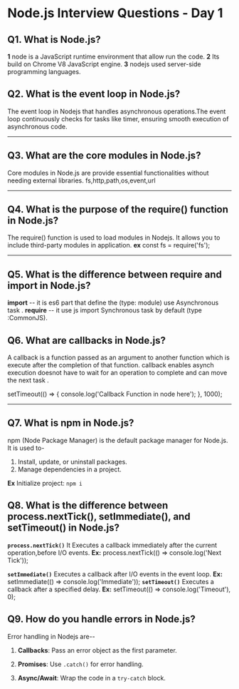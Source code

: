 # Node.js Interview Questions - Day 1

## Q1. What is Node.js?
**1**  node is a JavaScript runtime environment that allow run the code.
**2**  Its build on Chrome V8 JavaScript engine. 
**3** nodejs used server-side programming languages.

## Q2. What is the event loop in Node.js?
The event loop in Nodejs that handles asynchronous operations.The event loop continuously checks for tasks like timer, ensuring smooth execution of asynchronous code.

---

## Q3. What are the core modules in Node.js?
Core modules in Node.js are provide essential functionalities without needing external libraries.
fs,http,path,os,event,url

---

## Q4. What is the purpose of the require() function in Node.js?
The require() function is used to load modules in Nodejs. It allows you to include third-party modules in application.
**ex**
const fs = require('fs');

---

## Q5. What is the difference between require and import in Node.js?

**import**  -- it is es6 part that define the (type: module) use Asynchronous task .
**require** -- it use js import Synchronous task by default (type :CommonJS).


## Q6. What are callbacks in Node.js?
A callback is a function passed as an argument to another function which is execute after the completion of that function. callback enables asynch execution doesnot have to wait for an operation to complete and can move the next task .


setTimeout(() => { 
    console.log('Callback Function in node here'); 
}, 1000);

---

## Q7. What is npm in Node.js?
npm (Node Package Manager) is the default package manager for Node.js. It is used to-
1. Install, update, or uninstall packages.
2. Manage dependencies in a project.

**Ex**
Initialize project: `npm i `

## Q8. What is the difference between process.nextTick(), setImmediate(), and setTimeout() in Node.js?

 **`process.nextTick()`**  It Executes a callback immediately after the current operation,before I/O events.
 **Ex:**   process.nextTick(() => console.log('Next Tick'));

 **`setImmediate()`**  Executes a callback after I/O events in the event loop.
**Ex:** setImmediate(() => console.log('Immediate'));
 **`setTimeout()`**  Executes a callback after a specified delay.
 **Ex:** setTimeout(() => console.log('Timeout'), 0);


## Q9. How do you handle errors in Node.js?
Error handling in Nodejs are--
1. **Callbacks**: Pass an error object as the first parameter.

2. **Promises**: Use `.catch()` for error handling.

3. **Async/Await**: Wrap the code in a `try-catch` block.
